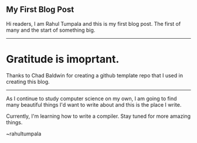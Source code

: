 ## My First Blog Post

Hi readers, I am Rahul Tumpala and this is my first blog post. The first of many and the start of something big.

---

# Gratitude is imoprtant.

Thanks to Chad Baldwin for creating a github template repo that I used in creating this blog.

---

As I continue to study computer science on my own, I am going to find many beautiful things I'd want to write about and this is the place I write.

Currently, I'm learning how to write a compiler. Stay tuned for more amazing things.

~rahultumpala